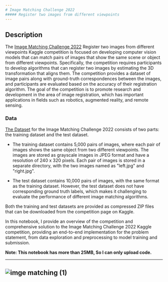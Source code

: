 ```yaml
---
# Image Matching Challenge 2022
##### Register two images from different viewpoints
---
```


## **Description**
The [Image Matching Challenge 2022](https://www.kaggle.com/competitions/image-matching-challenge-2022/overview) Register two images from different viewpoints Kaggle competition is focused on developing computer vision models that can match pairs of images that show the same scene or object from different viewpoints. Specifically, the competition requires participants to develop algorithms that can register two images by estimating the 3D transformation that aligns them. The competition provides a dataset of image pairs along with ground-truth correspondences between the images, and participants are evaluated based on the accuracy of their registration algorithm. The goal of the competition is to promote research and development in the area of image registration, which has important applications in fields such as robotics, augmented reality, and remote sensing.

### **Data**

[The Dataset](https://www.kaggle.com/competitions/image-matching-challenge-2022/data) for the Image Matching Challenge 2022 consists of two parts: the training dataset and the test dataset.

- The training dataset contains 5,000 pairs of images, where each pair of images shows the same object from two different viewpoints. The images are stored as grayscale images in JPEG format and have a resolution of 240 x 320 pixels. Each pair of images is stored in a separate directory, with the two images named as "left.jpg" and "right.jpg".

- The test dataset contains 10,000 pairs of images, with the same format as the training dataset. However, the test dataset does not have corresponding ground truth labels, which makes it challenging to evaluate the performance of different image matching algorithms.

Both the training and test datasets are provided as compressed ZIP files that can be downloaded from the competition page on Kaggle.

In this notebook, I provide an overview of the competition and comprehensive solution to the Image Matching Challenge 2022 Kaggle competition, providing an end-to-end implementation for the problem statement, from data exploration and preprocessing to model training and submission.

**Note: This notebook has more than 25MB, So I can only upload code.**


---
![imge matching (1)](https://user-images.githubusercontent.com/109660074/234576515-f99972f7-ccc2-405c-86fb-c91b316e7c32.jpg)
---



